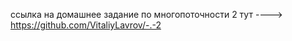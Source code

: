  ссылка на домашнее задание по многопоточности 2 тут  ---->   https://github.com/VitaliyLavrov/-.-2
